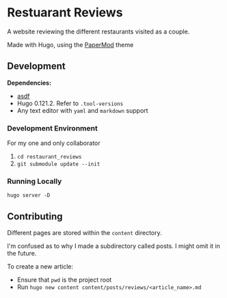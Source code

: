 # Restuarant Reviews

A website reviewing the different restaurants visited as a couple.

Made with Hugo, using the [PaperMod](https://adityatelange.github.io/hugo-PaperMod/) theme

## Development

**Dependencies:** 

- [asdf](https://asdf-vm.com/)
- Hugo 0.121.2. Refer to `.tool-versions`
- Any text editor with `yaml` and `markdown` support

### Development Environment

For my one and only collaborator

1. `cd restaurant_reviews`
2. `git submodule update --init`

### Running Locally

`hugo server -D`

## Contributing

Different pages are stored within the `content` directory.

I'm confused as to why I made a subdirectory called posts. I might omit it in the future.

To create a new article: 
- Ensure that `pwd` is the project root
- Run `hugo new content content/posts/reviews/<article_name>.md`
